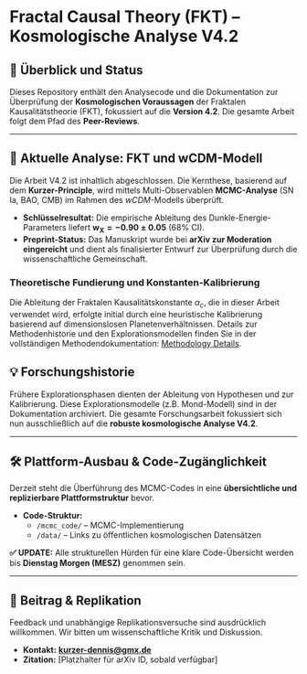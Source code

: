 # Fractal Causal Theory (FKT) – Kosmologische Analyse V4.2

## 📄 Überblick und Status

Dieses Repository enthält den Analysecode und die Dokumentation zur Überprüfung der **Kosmologischen Voraussagen** der Fraktalen Kausalitätstheorie (FKT), fokussiert auf die **Version 4.2**. Die gesamte Arbeit folgt dem Pfad des **Peer-Reviews**.

---

## 🔬 Aktuelle Analyse: FKT und wCDM-Modell

Die Arbeit V4.2 ist inhaltlich abgeschlossen. Die Kernthese, basierend auf dem **Kurzer-Principle**, wird mittels Multi-Observablen **MCMC-Analyse** (SN Ia, BAO, CMB) im Rahmen des $wCDM$-Modells überprüft.

* **Schlüsselresultat:** Die empirische Ableitung des Dunkle-Energie-Parameters liefert $\mathbf{w_X = -0.90 \pm 0.05}$ (68% CI).
* **Preprint-Status:** Das Manuskript wurde bei **arXiv zur Moderation eingereicht** und dient als finalisierter Entwurf zur Überprüfung durch die wissenschaftliche Gemeinschaft.

### Theoretische Fundierung und Konstanten-Kalibrierung

Die Ableitung der Fraktalen Kausalitätskonstante $\alpha_c$, die in dieser Arbeit verwendet wird, erfolgte initial durch eine heuristische Kalibrierung basierend auf dimensionslosen Planetenverhältnissen. Details zur Methodenhistorie und den Explorationsmodellen finden Sie in der vollständigen Methodendokumentation: [Methodology Details](/docs/methodology_details.md).

## 💡 Forschungshistorie 

Frühere Explorationsphasen dienten der Ableitung von Hypothesen und zur Kalibrierung. Diese Explorationsmodelle (z.B. Mond-Modell) sind in der Dokumentation archiviert. Die gesamte Forschungsarbeit fokussiert sich nun ausschließlich auf die **robuste kosmologische Analyse V4.2**.

---

## 🛠 Plattform-Ausbau & Code-Zugänglichkeit

Derzeit steht die Überführung des MCMC-Codes in eine **übersichtliche und replizierbare Plattformstruktur** bevor.

* **Code-Struktur:**
    * `/mcmc_code/` – MCMC-Implementierung
    * `/data/` – Links zu öffentlichen kosmologischen Datensätzen

**✅ UPDATE:** Alle strukturellen Hürden für eine klare Code-Übersicht werden bis **Dienstag Morgen (MESZ)** genommen sein.

---

## 🤝 Beitrag & Replikation

Feedback und unabhängige Replikationsversuche sind ausdrücklich willkommen. Wir bitten um wissenschaftliche Kritik und Diskussion.

* **Kontakt:** **kurzer-dennis@gmx.de**
* **Zitation:** [Platzhalter für arXiv ID, sobald verfügbar]

